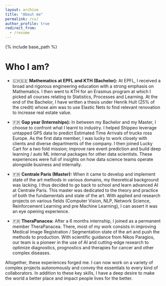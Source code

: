 ```yaml
---
layout: archive
title: "About me"
permalink: /cv/
author_profile: true
redirect_from:
  - /resume
---
```


{% include base_path %}

Who I am?
======

- 🇨🇭🇸🇪 **Mathematics at EPFL and KTH (Bachelor):** At EPFL, I received a broad and rigorous engineering education with a strong emphasis on Mathematics. I then went to KTH for an Erasmus program at which I picked all courses relating to Statistics, Processes and Learning. At the end of the Bachelor, I have written a thesis under Henrik Hult (25% of the credit) whose aim was to use Elastic Nets to find relevant renovation to increase real estate value.

- 🇫🇷 **Gap year (Internships):** In between my Bachelor and my Master, I choose to confront what I learnt to industry. I helped Shippeo leverage untapped GPS data to predict Estimated Time Arrivals of trucks ross Europe. As the first data member, I was lucky to work closely with clients and diverse departments of the company. I then joined Lucky Cart for a two fold mission; improve rare event prediction and build deep learning / auto ML internal packages for other data scientists. These experiences were full of insights on how data science teams operate alongside business and internally.

- 🇫🇷 **Centrale Paris (Master):** When it came to develop and implement state of the art methods in various domains, my theoretical background was lacking. I thus decided to go back to school and learn advanced AI at Centrale Paris. This master was dedicated to the theory and practice of both the fundamentals and state of the art. With applied and research projects on various fields (Computer Vision, NLP, Network Science, Reinforcement Learning and pre Machine Learning), I can assert it was an eye opening experience.

- 🇫🇷 **TheraPanacea:** After a 6 months internship, I joined as a permanent member TheraPanacea. There, most of my work consists in improving Medical Image Registration / Segmentation state of the art and push the methods to production. With scientific guidance from Nikos Paragios, our team is a pioneer in the use of AI and cutting-edge research to optimize diagnostics, prognostics and therapies for cancer and other complex diseases.

Altogether, these experiences forged me. I can now work on a variety of complex projects autonomously and convey the essentials to every kind of collaborators. In addition to these key skills, I have a deep desire to make the world a better place and impact people lives for the better.